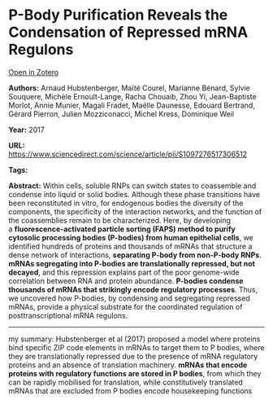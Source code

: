 # P-Body Purification Reveals the Condensation of Repressed mRNA Regulons
[Open in Zotero](zotero://select/items/@HubstenbergerEtAl_2017)

**Authors:** Arnaud Hubstenberger, Maïté Courel, Marianne Bénard, Sylvie Souquere, Michèle Ernoult-Lange, Racha Chouaib, Zhou Yi, Jean-Baptiste Morlot, Annie Munier, Magali Fradet, Maëlle Daunesse, Edouard Bertrand, Gérard Pierron, Julien Mozziconacci, Michel Kress, Dominique Weil

**Year:** 2017

**URL:** https://www.sciencedirect.com/science/article/pii/S1097276517306512

**Tags:**

**Abstract:** Within cells, soluble RNPs can switch states to coassemble and condense into liquid or solid bodies. Although these phase transitions have been reconstituted in vitro, for endogenous bodies the diversity of the components, the specificity of the interaction networks, and the function of the coassemblies remain to be characterized. Here, by developing a **fluorescence-activated particle sorting (FAPS) method to purify cytosolic processing bodies (P-bodies) from human epithelial cells**, we identified hundreds of proteins and thousands of mRNAs that structure a dense network of interactions, **separating P-body from non-P-body RNPs**. **mRNAs segregating into P-bodies are translationally repressed, but not decayed**, and this repression explains part of the poor genome-wide correlation between RNA and protein abundance. **P-bodies condense thousands of mRNAs that strikingly encode regulatory processes**. Thus, we uncovered how P-bodies, by condensing and segregating repressed mRNAs, provide a physical substrate for the coordinated regulation of posttranscriptional mRNA regulons.

---

my summary: 
Hubstenberger et al (2017) proposed a model where proteins bind specific ZIP code elements in mRNAs to target them to P bodies, where they are translationally repressed due to the presence of mRNA regulatory proteins and an absence of translation machinery. **mRNAs that encode proteins with regulatory functions are stored in P bodies**, from which they can be rapidly mobilised for translation, while constitutively translated mRNAs that are excluded from P bodies encode housekeeping functions 